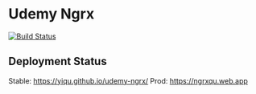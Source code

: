 # Udemy Ngrx
[![Build Status](https://travis-ci.com/yiqu/udemy-ngrx.svg?branch=master)](https://travis-ci.com/yiqu/udemy-ngrx)

## Deployment Status
Stable: https://yiqu.github.io/udemy-ngrx/
Prod: https://ngrxqu.web.app

